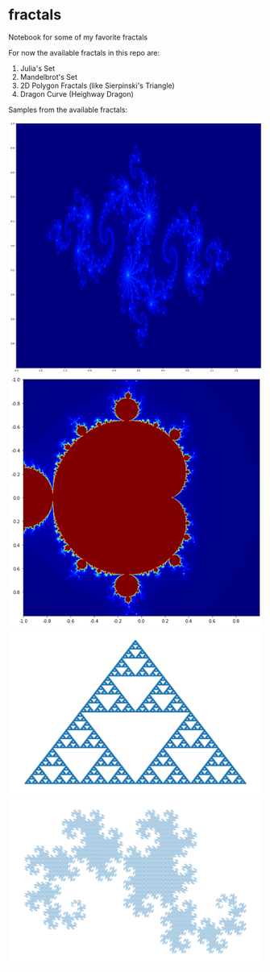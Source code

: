 # fractals
Notebook for some of my favorite fractals

For now the available fractals in this repo are:
1. Julia's Set
2. Mandelbrot's Set
3. 2D Polygon Fractals (like Sierpinski's Triangle)
4. Dragon Curve (Heighway Dragon)

Samples from the available fractals:

<img alt="Sample from Julia's Set" src="https://github.com/Ahmed-5/fractals/blob/main/julia.png" width="512">

<img alt="Sample from Mandelbrot's Set" src="https://github.com/Ahmed-5/fractals/blob/main/mandelbrot.png" width="512">

<img alt="Sample from 2D Polygon Fractals" src="https://github.com/Ahmed-5/fractals/blob/main/sierpinski_triangle.png" width="512">

<img alt="Sample from Heighway Dragon Curve" src="https://github.com/Ahmed-5/fractals/blob/main/dragon_curve.png" width="512">
